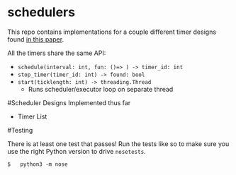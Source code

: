 schedulers
===

This repo contains implementations for a couple different timer designs found [in this paper](http://www.cs.columbia.edu/~nahum/w6998/papers/sosp87-timing-wheels.pdf).

All the timers share the same API:

 - `schedule(interval: int, fun: ()=> ) -> timer_id: int`
 - `stop_timer(timer_id: int) -> found: bool`
 - `start(ticklength: int) -> threading.Thread`
    - Runs scheduler/executor loop on separate thread

#Scheduler Designs Implemented thus far
 - Timer List

#Testing

There is at least one test that passes! Run the tests like so to make sure you use the right Python version to drive `nosetests`.
```
$   python3 -m nose
```
